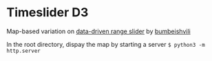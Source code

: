 # Timeslider D3

Map-based variation on [data-driven range slider](https://github.com/bumbeishvili/data-driven-range-slider) by [bumbeishvili](https://github.com/bumbeishvili)
 
In the root directory, dispay the map by starting a server `$
python3 -m http.server`
